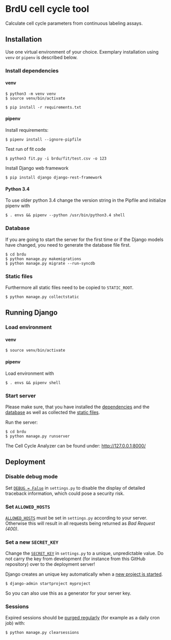 # BrdU cell cycle tool

Calculate cell cycle parameters from continuous labeling assays.

## Installation

Use one virtual environment of your choice. Exemplary installation using ```venv``` or ```pipenv``` is described below.

### Install dependencies

#### venv

	$ python3 -m venv venv
	$ source venv/bin/activate

    $ pip install -r requirements.txt

#### pipenv

Install requirements:

    $ pipenv install --ignore-pipfile

Test run of fit code

    $ python3 fit.py -i brdu/fit/test.csv -o 123

Install Django web framework

    $ pip install django django-rest-framework

#### Python 3.4

To use older python 3.4 change the version string in the Pipfile
and initialize pipenv with

    $ . envs && pipenv --python /usr/bin/python3.4 shell

### Database

If you are going to start the server for the first time or if the Django models have changed, you need to generate the database file first.

    $ cd brdu
    $ python manage.py makemigrations
    $ python manage.py migrate --run-syncdb

### Static files

Furthermore all static files need to be copied to ```STATIC_ROOT```.

    $ python manage.py collectstatic

## Running Django

### Load environment

#### venv

    $ source venv/bin/activate

#### pipenv

Load environment with

    $ . envs && pipenv shell

### Start server

Please make sure, that you have installed the [dependencies](#install-dependencies) and the [database](#database) as well as collected the [static files](#static-files).

Run the server:

    $ cd brdu
    $ python manage.py runserver

The Cell Cycle Analyzer can be found under: http://127.0.0.1:8000/

## Deployment

### Disable debug mode

Set [```DEBUG = False```](https://docs.djangoproject.com/en/2.2/ref/settings/#debug) in ```settings.py``` to disable the display of detailed traceback information, which could pose a security risk.

### Set ```ALLOWED_HOSTS```

[```ALLOWED_HOSTS```](https://docs.djangoproject.com/en/2.2/ref/settings/#std:setting-ALLOWED_HOSTS) must be set in ```settings.py``` according to your server. Otherwise this will result in all requests being returned as *Bad Request (400)*.

### Set a new ```SECRET_KEY```

Change the [```SECRET_KEY```](https://docs.djangoproject.com/en/2.2/ref/settings/#secret-key) in ```settings.py``` to a unique, unpredictable value. Do not carry the key from development (for instance from this GitHub repository) over to the deployment server!

Django creates an unique key automatically when a [new project is started](https://docs.djangoproject.com/en/2.2/ref/django-admin/#django-admin-startproject).

    $ django-admin startproject myproject

So you can also use this as a generator for your server key.

### Sessions

Expired sessions should be [purged regularly](https://docs.djangoproject.com/en/2.2/topics/http/sessions/#clearing-the-session-store) (for example as a daily cron job) with:

    $ python manage.py clearsessions
